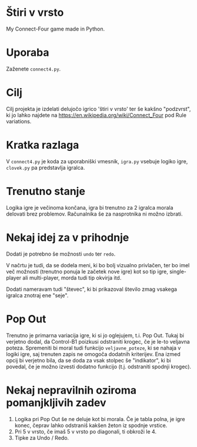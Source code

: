 # Štiri v vrsto
My Connect-Four game made in Python.

# Uporaba
Zaženete `connect4.py`.

# Cilj
Cilj projekta je izdelati delujočo igrico 'štiri v vrsto' ter še kakšno "podzvrst", ki jo lahko najdete na https://en.wikipedia.org/wiki/Connect_Four pod Rule variations.

# Kratka razlaga
V `connect4.py` je koda za uporabniški vmesnik, `igra.py` vsebuje logiko igre, `clovek.py` pa predstavlja igralca.

# Trenutno stanje
Logika igre je večinoma končana, igra bi trenutno za 2 igralca morala delovati brez problemov. Računalnika še za nasprotnika ni možno izbrati.

# Nekaj idej za v prihodnje
Dodati je potrebno še možnosti `undo` ter `redo`.

V načrtu je tudi, da se dodela meni, ki bo bolj vizualno privlačen, ter bo imel več možnosti (trenutno ponuja le začetek nove igre) kot so tip igre, single-player ali multi-player, morda tudi tip okvirja itd.

Dodati nameravam tudi "števec", ki bi prikazoval število zmag vsakega igralca znotraj ene "seje".

# Pop Out
Trenutno je primarna variacija igre, ki si jo oglejujem, t.i. Pop Out. Tukaj bi verjetno dodal, da Control-B1 poizkusi odstraniti krogec, če je le-to veljavna poteza. Spremeniti bi moral tudi funkcijo `veljavne_poteze`, ki se nahaja v logiki igre, saj trenuten zapis ne omogoča dodatnih kriterijev. Ena izmed opcij bi verjetno bila, da se doda za vsak stolpec še "indikator", ki bi povedal, če je možno izvesti dodatno funkcijo (t.j. odstraniti spodnji krogec).

# Nekaj nepravilnih oziroma pomanjkljivih zadev
1. Logika pri Pop Out še ne deluje kot bi morala. Če je tabla polna, je igre konec, čeprav lahko odstraniš kakšen žeton iz spodnje vrstice.
2. Pri 5 v vrsto, če imaš 5 v vrsto po diagonali, ti obkroži le 4.
3. Tipke za Undo / Redo.
